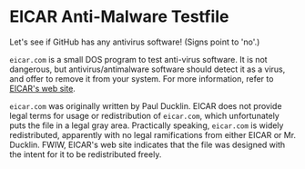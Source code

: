 EICAR Anti-Malware Testfile
===========================

Let's see if GitHub has any antivirus software! (Signs point to 'no'.)

`eicar.com` is a small DOS program to test anti-virus software. It is not
dangerous, but antivirus/antimalware software should detect it as a virus, and
offer to remove it from your system. For more information, refer to
[EICAR's web site](http://www.eicar.org/anti_virus_test_file.htm).

`eicar.com` was originally written by Paul Ducklin. EICAR does not provide legal
terms for usage or redistribution of `eicar.com`, which unfortunately puts the
file in a legal gray area. Practically speaking, `eicar.com` is widely
redistributed, apparently with no legal ramifications from either EICAR or Mr.
Ducklin. FWIW, EICAR's web site indicates that the file was designed with the
intent for it to be redistributed freely.
